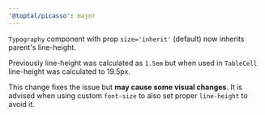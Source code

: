 ```yaml
---
'@toptal/picasso': major
---
```


`Typography` component with prop `size='inherit'` (default) now inherits parent's line-height.

Previously line-height was calculated as `1.5em` but when used in `TableCell` line-height was
calculated to 19.5px.

This change fixes the issue but **may cause some visual changes**. 
It is advised when using custom `font-size` to also set proper `line-height` 
to avoid it. 
